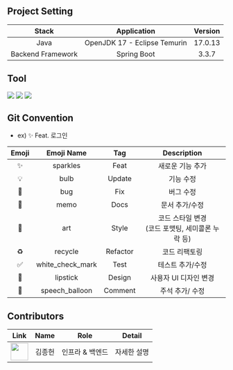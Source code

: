 ## Project Setting

| Stack | Application | Version |
| :-: | :-: | :-: |
| Java | OpenJDK 17 - Eclipse Temurin | 17.0.13 |
| Backend Framework | Spring Boot | 3.3.7 |

## Tool

<img src="https://img.shields.io/badge/Intellij Idea-000000?style=for-the-badge&logo=intellijidea">
<img src="https://img.shields.io/badge/Jira-0052CC?style=for-the-badge&logo=jira">
<img src="https://img.shields.io/badge/AWS EC2-FF9900?style=for-the-badge&logo=amazonec2">

## Git Convention

- ex) :sparkles: Feat. 로그인

| Emoji | Emoji Name | Tag | Description |
| :-: | :-: | :-: | :-: |
| :sparkles: | sparkles | Feat | 새로운 기능 추가 |
| :bulb: | bulb | Update | 기능 수정
| :bug: | bug | Fix | 버그 수정 |
| :memo: | memo | Docs | 문서 추가/수정 |
| :art: | art | Style | 코드 스타일 변경<br>(코드 포맷팅, 세미콜론 누락 등) |
| :recycle: | recycle | Refactor | 코드 리팩토링 |
| :white_check_mark: | white_check_mark | Test | 테스트 추가/수정 |
| :lipstick: | lipstick | Design | 사용자 UI 디자인 변경 |
| :speech_balloon: | speech_balloon | Comment | 주석 추가/ 수정 |

## Contributors

| Link | Name | Role | Detail |
| :-: | :-: | :-: | :-: |
| [<img width="40" height="40" src="https://avatars.githubusercontent.com/u/78305338?v=4">](https://github.com/Dreaming-J) | 김종헌 | 인프라 & 백엔드 | 자세한 설명 |
